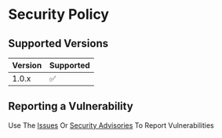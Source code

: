 # Security Policy

## Supported Versions

| Version | Supported          |
| ------- | ------------------ |
| 1.0.x   | :white_check_mark: |


## Reporting a Vulnerability

Use The [Issues](https://github.com/pixdevgithub/16Bits/issues/new/choose) Or [Security Advisories](https://github.com/pixdevgithub/16Bits/security/advisories/new) To Report Vulnerabilities
